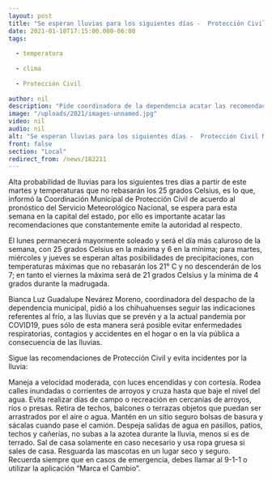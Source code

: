 ```yaml
---
layout: post
title: "Se esperan lluvias para los siguientes días -  Protección Civil Municipal"
date: 2021-01-18T17:15:00.000-06:00
tags:
  
  - temperatura
  
  - clima
  
  - Protección Civil
  
author: nil
description: "Pide coordinadora de la dependencia acatar las recomendaciones para evitar enfermedades y accidentes"
image: "/uploads/2021/images-unnamed.jpg"
video: nil
audio: nil
alt: "Se esperan lluvias para los siguientes días -  Protección Civil Municipal"
front: false
section: "Local"
redirect_from: /news/182211
---
```


Alta probabilidad de lluvias para los siguientes tres días a partir de este martes y temperaturas que no rebasarán los 25 grados Celsius, es lo que, informó la Coordinación Municipal de Protección Civil de acuerdo al pronóstico del Servicio Meteorológico Nacional, se espera para esta semana en la capital del estado, por ello es importante acatar las recomendaciones que constantemente emite la autoridad al respecto.

El lunes permanecerá mayormente soleado y será el día más caluroso de la semana, con 25 grados Celsius en la máxima y 6 en la mínima; para martes, miércoles y jueves se esperan altas posibilidades de precipitaciones, con temperaturas máximas que no rebasarán los 21° C y no descenderán de los 7; en tanto el viernes la máxima será de 21 grados Celsius y la mínima de 4 grados durante la madrugada.

Bianca Luz Guadalupe Nevárez Moreno, coordinadora del despacho de la dependencia municipal, pidió a los chihuahuenses seguir las indicaciones referentes al frío, a las lluvias que se prevén y a la actual pandemia por COVID19, pues sólo de esta manera será posible evitar enfermedades respiratorias, contagios y accidentes en el hogar o en la vía pública a consecuencia de las lluvias.

 
Sigue las recomendaciones de Protección Civil y evita incidentes por la lluvia:

Maneja a velocidad moderada, con luces encendidas y con cortesía.
Rodea calles inundadas o corrientes de arroyos y cruza hasta que baje el nivel del agua. 
Evita realizar días de campo o recreación en cercanías de arroyos, ríos o presas.
Retira de techos, balcones o terrazas objetos que puedan ser arrastrados por el aire o agua. Mantén en un sitio seguro bolsas de basura y sácalas cuando pase el camión.
Despeja salidas de agua en pasillos, patios, techos y cañerías, no subas a la azotea durante la lluvia, menos si es de terrado.
Sal de casa solamente en caso necesario y usa ropa gruesa si sales de casa.
Resguarda las mascotas en un lugar seco y seguro.
Recuerda siempre que en casos de emergencia, debes llamar al 9-1-1 o utilizar la aplicación “Marca el Cambio”.